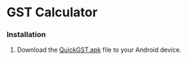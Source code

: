 # GST Calculator

### Installation

1. Download the [QuickGST.apk](https://drive.google.com/file/d/1604B3FYIfoDjVqnA2G7fnWo6P_hoESHH/view?usp=drive_link) file to your Android device.